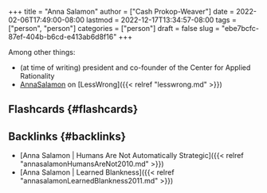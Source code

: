 +++
title = "Anna Salamon"
author = ["Cash Prokop-Weaver"]
date = 2022-02-06T17:49:00-08:00
lastmod = 2022-12-17T13:34:57-08:00
tags = ["person", "person"]
categories = ["person"]
draft = false
slug = "ebe7bcfc-87ef-404b-b6cd-e413ab6d8f16"
+++

Among other things:

-   (at time of writing) president and co-founder of the Center for Applied Rationality
-   [AnnaSalamon](https://www.lesswrong.com/users/annasalamon) on [LessWrong]({{< relref "lesswrong.md" >}})


## Flashcards {#flashcards}


## Backlinks {#backlinks}

-   [Anna Salamon | Humans Are Not Automatically Strategic]({{< relref "annasalamonHumansAreNot2010.md" >}})
-   [Anna Salamon | Learned Blankness]({{< relref "annasalamonLearnedBlankness2011.md" >}})
